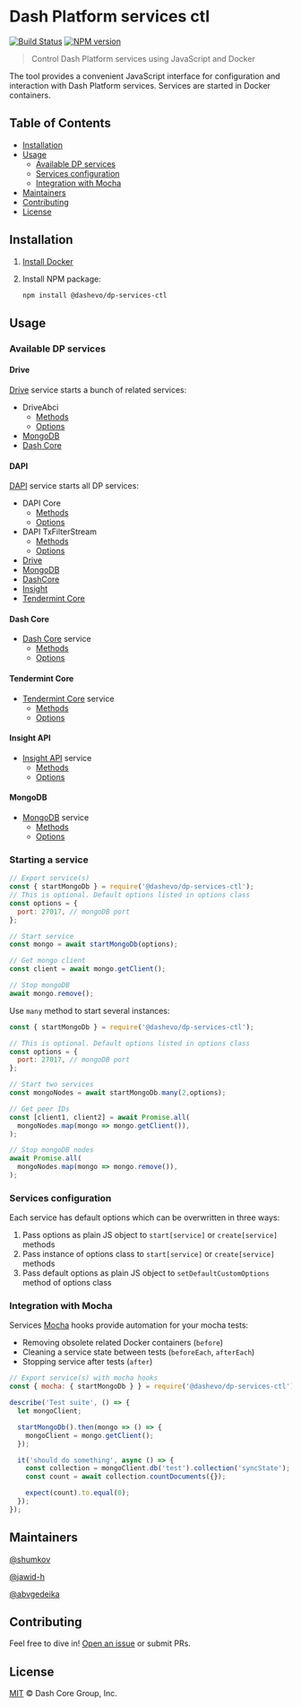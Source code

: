 # Dash Platform services ctl

[![Build Status](https://github.com/dashevo/js-dp-services-ctl/actions/workflows/test.yml/badge.svg)](https://github.com/dashevo/js-dp-services-ctl/actions/workflows/test.yml)
[![NPM version](https://img.shields.io/npm/v/@dashevo/dp-services-ctl.svg)](https://npmjs.org/package/@dashevo/dp-services-ctl)

> Control Dash Platform services using JavaScript and Docker

The tool provides a convenient JavaScript interface for configuration and interaction with Dash Platform services. Services are started in Docker containers.

## Table of Contents

- [Installation](#installation)
- [Usage](#usage)
    - [Available DP services](#available-dp-services)
    - [Services configuration](#services-configuration)
    - [Integration with Mocha](#integration-with-mocha)
- [Maintainers](#maintainers)
- [Contributing](#contributing)
- [License](#license)

## Installation

1. [Install Docker](https://docs.docker.com/install/)
2. Install NPM package:

    ```sh
    npm install @dashevo/dp-services-ctl
    ```

## Usage

### Available DP services

#### Drive

[Drive](https://github.com/dashevo/drive) service starts a bunch of related services:
- DriveAbci
    - [Methods](https://github.com/dashevo/js-dp-services-ctl/blob/master/lib/services/drive/abci/DriveAbci.js)
    - [Options](https://github.com/dashevo/js-dp-services-ctl/blob/master/lib/services/drive/abci/DriveAbciOptions.js)
- [MongoDB](#mongodb)
- [Dash Core](#dash-core)

#### DAPI

[DAPI](https://github.com/dashevo/dapi) service starts all DP services:
- DAPI Core
    - [Methods](https://github.com/dashevo/js-dp-services-ctl/blob/master/lib/services/dapi/core/DapiCore.js)
    - [Options](https://github.com/dashevo/js-dp-services-ctl/blob/master/lib/services/dapi/core/DapiCoreOptions.js)
- DAPI TxFilterStream
    - [Methods](https://github.com/dashevo/js-dp-services-ctl/blob/master/lib/services/dapi/txFilterStream/DapiTxFilterStream.js)
    - [Options](https://github.com/dashevo/js-dp-services-ctl/blob/master/lib/services/dapi/txFilterStream/DapiTxFilterStreamOptions.js)
- [Drive](#drive)
- [MongoDB](#mongodb)
- [DashCore](#dash-core)
- [Insight](#insight)
- [Tendermint Core](#tendermint-core)

#### Dash Core

- [Dash Core](https://github.com/dashpay/dash) service
    - [Methods](https://github.com/dashevo/js-dp-services-ctl/blob/master/lib/services/dashCore/DashCore.js)
    - [Options](https://github.com/dashevo/js-dp-services-ctl/blob/master/lib/services/dashCore/DashCoreOptions.js)

#### Tendermint Core

- [Tendermint Core](https://tendermint.com) service
    - [Methods](https://github.com/dashevo/js-dp-services-ctl/blob/master/lib/services/tendermintCore/TendermintCore.js)
    - [Options](https://github.com/dashevo/js-dp-services-ctl/blob/master/lib/services/tendermintCore/TendermintCoreOptions.js)

#### Insight API

- [Insight API](https://github.com/dashevo/insight-api) service
    - [Methods](https://github.com/dashevo/js-dp-services-ctl/blob/master/lib/services/insightApi/InsightApi.js)
    - [Options](https://github.com/dashevo/js-dp-services-ctl/blob/master/lib/services/insightApi/InsightApiOptions.js)

#### MongoDB

- [MongoDB](https://www.mongodb.com/) service
    - [Methods](https://github.com/dashevo/js-dp-services-ctl/blob/master/lib/services/mongoDb/MongoDb.js)
    - [Options](https://github.com/dashevo/js-dp-services-ctl/blob/master/lib/services/mongoDb/MongoDbOptions.js)

### Starting a service

```js
// Export service(s)
const { startMongoDb } = require('@dashevo/dp-services-ctl');
// This is optional. Default options listed in options class
const options = {
  port: 27017, // mongoDB port
};

// Start service
const mongo = await startMongoDb(options);

// Get mongo client
const client = await mongo.getClient();

// Stop mongoDB
await mongo.remove();
```

Use `many` method to start several instances:

```js
const { startMongoDb } = require('@dashevo/dp-services-ctl');

// This is optional. Default options listed in options class
const options = {
  port: 27017, // mongoDB port
};

// Start two services
const mongoNodes = await startMongoDb.many(2,options);

// Get peer IDs
const [client1, client2] = await Promise.all(
  mongoNodes.map(mongo => mongo.getClient()),
);

// Stop mongoDB nodes
await Promise.all(
  mongoNodes.map(mongo => mongo.remove()),
);
```

### Services configuration

Each service has default options which can be overwritten in three ways:
1. Pass options as plain JS object to `start[service]` or `create[service]` methods
2. Pass instance of options class to `start[service]` or `create[service]` methods
3. Pass default options as plain JS object to `setDefaultCustomOptions` method of options class

### Integration with Mocha

Services [Mocha](https://mochajs.org/) hooks provide automation for your mocha tests:
- Removing obsolete related Docker containers (`before`)
- Cleaning a service state between tests (`beforeEach`, `afterEach`)
- Stopping service after tests (`after`)

```js
// Export service(s) with mocha hooks
const { mocha: { startMongoDb } } = require('@dashevo/dp-services-ctl');

describe('Test suite', () => {
  let mongoClient;

  startMongoDb().then(mongo => () => {
    mongoClient = mongo.getClient();
  });

  it('should do something', async () => {
    const collection = mongoClient.db('test').collection('syncState');
    const count = await collection.countDocuments({});

    expect(count).to.equal(0);
  });
});
```

## Maintainers

[@shumkov](https://github.com/shumkov)

[@jawid-h](https://github.com/jawid-h)

[@abvgedeika](https://github.com/abvgedeika)

## Contributing

Feel free to dive in! [Open an issue](https://github.com/dashevo/js-dp-services-ctl/issues/new) or submit PRs.

## License

[MIT](LICENSE) &copy; Dash Core Group, Inc.
